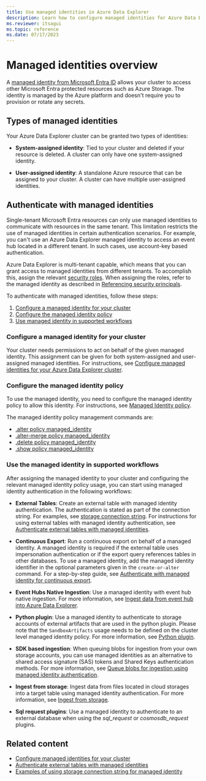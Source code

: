 ```yaml
---
title: Use managed identities in Azure Data Explorer
description: Learn how to configure managed identities for Azure Data Explorer scenarios.
ms.reviewer: itsagui
ms.topic: reference
ms.date: 07/17/2023
---
```

# Managed identities overview

A [managed identity from Microsoft Entra ID](/azure/active-directory/managed-identities-azure-resources/overview) allows your cluster to access other Microsoft Entra protected resources such as Azure Storage. The identity is managed by the Azure platform and doesn't require you to provision or rotate any secrets.

## Types of managed identities

Your Azure Data Explorer cluster can be granted two types of identities:

* **System-assigned identity**: Tied to your cluster and deleted if your resource is deleted. A cluster can only have one system-assigned identity.

* **User-assigned identity**: A standalone Azure resource that can be assigned to your cluster. A cluster can have multiple user-assigned identities.

## Authenticate with managed identities

Single-tenant Microsoft Entra resources can only use managed identities to communicate with resources in the same tenant. This limitation restricts the use of managed identities in certain authentication scenarios. For example, you can't use an Azure Data Explorer managed identity to access an event hub located in a different tenant. In such cases, use account-key based authentication.

Azure Data Explorer is multi-tenant capable, which means that you can grant access to managed identities from different tenants. To accomplish this, assign the relevant [security roles](/kusto/management/security-roles). When assigning the roles, refer to the managed identity as described in [Referencing security principals](/kusto/management/reference-security-principals?view=azure-data-explorer&preserve-view=true#referencing-azure-ad-principals-and-groups).

To authenticate with managed identities, follow these steps:

1. [Configure a managed identity for your cluster](#configure-a-managed-identity-for-your-cluster)
1. [Configure the managed identity policy](#configure-the-managed-identity-policy)
1. [Use managed identity in supported workflows](#use-the-managed-identity-in-supported-workflows)

### Configure a managed identity for your cluster

Your cluster needs permissions to act on behalf of the given managed identity. This assignment can be given for both system-assigned and user-assigned managed identities. For instructions, see [Configure managed identities for your Azure Data Explorer cluster](configure-managed-identities-cluster.md#configure-managed-identities-for-your-azure-data-explorer-cluster).

### Configure the managed identity policy

To use the managed identity, you need to configure the managed identity policy to allow this identity. For instructions, see [Managed Identity policy](/kusto/management/managed-identity-policy?view=azure-data-explorer&preserve-view=true).

The managed identity policy management commands are:

* [.alter policy managed_identity](/kusto/management/alter-managed-identity-policy-command?view=azure-data-explorer&preserve-view=true)
* [.alter-merge policy managed_identity](/kusto/management/alter-merge-managed-identity-policy-command?view=azure-data-explorer&preserve-view=true)
* [.delete policy managed_identity](/kusto/management/delete-managed-identity-policy-command?view=azure-data-explorer&preserve-view=true)
* [.show policy managed_identity](/kusto/management/show-managed-identity-policy-command?view=azure-data-explorer&preserve-view=true)

### Use the managed identity in supported workflows

After assigning the managed identity to your cluster and configuring the relevant managed identity policy usage, you can start using managed identity authentication in the following workflows:

* **External Tables**: Create an external table with managed identity authentication. The authentication is stated as part of the connection string. For examples, see [storage connection string](/kusto/api/connection-strings/storage-connection-strings?view=azure-data-explorer&preserve-view=true). For instructions for using external tables with managed identity authentication, see [Authenticate external tables with managed identities](external-tables-managed-identities.md).

* **Continuous Export**: Run a continuous export on behalf of a managed identity.  A managed identity is required if the external table uses impersonation authentication or if the export query references tables in other databases. To use a managed identity, add the managed identity identifier in the optional parameters given in the `create-or-alter` command. For a step-by-step guide, see [Authenticate with managed identity for continuous export](/kusto/management/data-export/continuous-export-with-managed-identity?view=azure-data-explorer&preserve-view=true).

* **Event Hubs Native Ingestion**: Use a managed identity with event hub native ingestion. For more information, see [Ingest data from event hub into Azure Data Explorer](create-event-hubs-connection.md?tabs=portalADX).

* **Python plugin**: Use a managed identity to authenticate to storage accounts of external artifacts that are used in the python plugin. Please note that the `SandboxArtifacts` usage needs to be defined on the cluster level managed identity policy. For more information, see [Python plugin](/kusto/query/python-plugin?view=azure-data-explorer&preserve-view=true).

* **SDK based ingestion**: When queuing blobs for ingestion from your own storage accounts, you can use managed identities as an alternative to shared access signature (SAS) tokens and Shared Keys authentication methods. For more information, see [Queue blobs for ingestion using managed identity authentication](ingest-data-managed-identity.md).

* **Ingest from storage**: Ingest data from files located in cloud storages into a target table using managed identity authentication. For more information, see [Ingest from storage](/kusto/management/data-ingestion/ingest-from-storage?view=azure-data-explorer&preserve-view=true).

* **Sql request plugins**: Use a managed identity to authenticate to an external database when using the *sql_request* or *cosmosdb_request* plugins.

## Related content

* [Configure managed identities for your cluster](configure-managed-identities-cluster.md)
* [Authenticate external tables with managed identities](external-tables-managed-identities.md)
* [Examples of using storage connection string for managed identity](/kusto/api/connection-strings/kusto#examples) 
